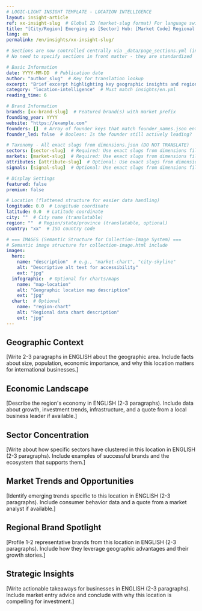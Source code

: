 ```yaml
---
# LOGIC-LIGHT INSIGHT TEMPLATE - LOCATION INTELLIGENCE
layout: insight-article
ref: xx-insight-slug  # Global ID (market-slug format) For language switcher
title: "[City/Region] Emerging as [Sector] Hub: [Market Code] Regional Analysis"
lang: en
permalink: /en/insights/xx-insight-slug/

# Sections are now controlled centrally via _data/page_sections.yml (insight-article)
# No need to specify sections in front matter - they are standardized

# Basic Information
date: YYYY-MM-DD  # Publication date
author: "author_slug"  # Key for translation lookup
excerpt: "Brief excerpt highlighting key geographic insights and regional trends (1-2 sentences)"
category: "location-intelligence"  # Must match insights/en.yml
reading_time: 6

# Brand Information
brands: [xx-brand-slug]  # Featured brand(s) with market prefix
founding_year: YYYY
website: "https://example.com"
founders: []  # Array of founder keys that match founder_names.json entries
founder_led: false  # Boolean: Is the founder still actively leading?

# Taxonomy - All exact slugs from dimensions.json (DO NOT TRANSLATE)
sectors: [sector-slug]  # Required: Use exact slugs from dimensions file
markets: [market-slug]  # Required: Use exact slugs from dimensions file
attributes: [attribute-slug]  # Optional: Use exact slugs from dimensions file
signals: [signal-slug]  # Optional: Use exact slugs from dimensions file

# Display Settings
featured: false
premium: false

# Location (flattened structure for easier data handling)
longitude: 0.0  # Longitude coordinate
latitude: 0.0  # Latitude coordinate
city: ""  # City name (translatable)
region: ""  # Region/state/province (translatable, optional)
country: "xx"  # ISO country code

# === IMAGES (Semantic Structure for Collection-Image System) ===
# Semantic image structure for collection-image.html include
images:
  hero:
    name: "description"  # e.g., "market-chart", "city-skyline"
    alt: "Descriptive alt text for accessibility"
    ext: "jpg"
  infographic:  # Optional for charts/maps
    name: "map-location"
    alt: "Geographic location map description"
    ext: "jpg"
  chart:  # Optional
    name: "region-chart"
    alt: "Regional data chart description"
    ext: "jpg"
---
```


## Geographic Context

[Write 2-3 paragraphs in ENGLISH about the geographic area. Include facts about size, population, economic importance, and why this location matters for international businesses.]

## Economic Landscape

[Describe the region's economy in ENGLISH (2-3 paragraphs). Include data about growth, investment trends, infrastructure, and a quote from a local business leader if available.]

## Sector Concentration

[Write about how specific sectors have clustered in this location in ENGLISH (2-3 paragraphs). Include examples of successful brands and the ecosystem that supports them.]

## Market Trends and Opportunities

[Identify emerging trends specific to this location in ENGLISH (2-3 paragraphs). Include consumer behavior data and a quote from a market analyst if available.]

## Regional Brand Spotlight

[Profile 1-2 representative brands from this location in ENGLISH (2-3 paragraphs). Include how they leverage geographic advantages and their growth stories.]

## Strategic Insights

[Write actionable takeaways for businesses in ENGLISH (2-3 paragraphs). Include market entry advice and conclude with why this location is compelling for investment.]
